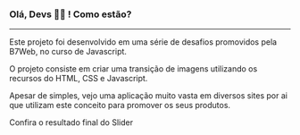 <h3> Olá, Devs 👨‍💻 ! Como estão? </h3>

<hr>

Este projeto foi desenvolvido em uma série de desafios promovidos pela B7Web, no curso de Javascript. 

O projeto consiste em criar uma transição de imagens utilizando os recursos do HTML, CSS e Javascript.

Apesar de simples, vejo uma aplicação muito vasta em diversos sites por ai que utilizam este conceito para promover os seus produtos.

Confira o resultado final do Slider 
